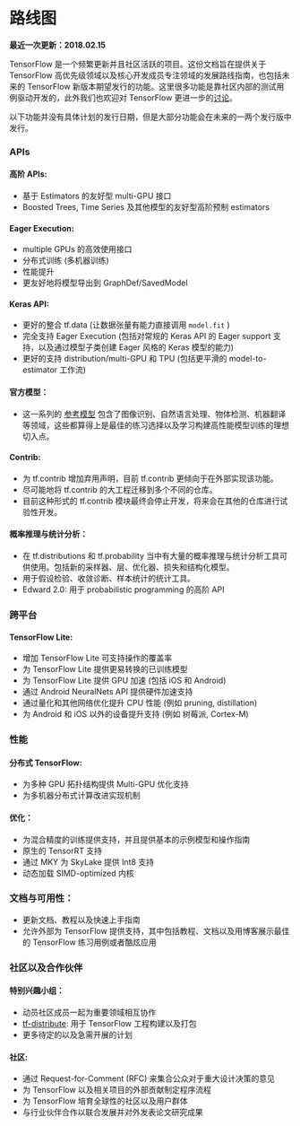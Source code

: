 # 路线图
**最近一次更新：2018.02.15**

TensorFlow 是一个频繁更新并且社区活跃的项目。这份文档旨在提供关于 TensorFlow 高优先级领域以及核心开发成员专注领域的发展路线指南，也包括未来的 TensorFlow 新版本期望发行的功能。这里很多功能是靠社区内部的测试用例驱动开发的，此外我们也欢迎对 TensorFlow 更进一步的[讨论](https://github.com/tensorflow/tensorflow/blob/master/CONTRIBUTING.md)。

以下功能并没有具体计划的发行日期，但是大部分功能会在未来的一两个发行版中发行。

### APIs
#### 高阶 APIs:
* 基于 Estimators 的友好型 multi-GPU 接口
* Boosted Trees, Time Series 及其他模型的友好型高阶预制 estimators

#### Eager Execution:
* multiple GPUs 的高效使用接口
* 分布式训练 (多机器训练)
* 性能提升
* 更友好地将模型导出到 GraphDef/SavedModel 

#### Keras API:
* 更好的整合 tf.data (让数据张量有能力直接调用 `model.fit` )
* 完全支持 Eager Execution (包括对常规的 Keras API 的 Eager support 支持，以及通过模型子类创建 Eager 风格的 Keras 模型的能力)
* 更好的支持 distribution/multi-GPU 和 TPU (包括更平滑的 model-to-estimator 工作流)

#### 官方模型：
* 这一系列的
[参考模型](https://github.com/tensorflow/models/tree/master/official)
包含了图像识别、自然语言处理、物体检测、机器翻译等领域，这些都算得上是最佳的练习选择以及学习构建高性能模型训练的理想切入点。

#### Contrib:
* 为 tf.contrib 增加弃用声明，目前 tf.contrib 更倾向于在外部实现该功能。
* 尽可能地将 tf.contrib 的大工程迁移到多个不同的仓库。
* 目前这种形式的 tf.contrib 模块最终会停止开发，将来会在其他的仓库进行试验性开发。


#### 概率推理与统计分析：
* 在 tf.distributions 和 tf.probability 当中有大量的概率推理与统计分析工具可供使用。包括新的采样器、层、优化器、损失和结构化模型。
* 用于假设检验、收敛诊断、样本统计的统计工具。
* Edward 2.0: 用于 probabilistic programming 的高阶 API

### 跨平台
#### TensorFlow Lite:
* 增加 TensorFlow Lite 可支持操作的覆盖率
* 为 TensorFlow Lite 提供更易转换的已训练模型
* 为 TensorFlow Lite 提供 GPU 加速 (包括 iOS 和 Android)
* 通过 Android NeuralNets API 提供硬件加速支持
* 通过量化和其他网络优化提升 CPU 性能 (例如 pruning, distillation)
* 为 Android 和 iOS 以外的设备提升支持 (例如 树莓派, Cortex-M)

### 性能
#### 分布式 TensorFlow:
* 为多种 GPU 拓扑结构提供 Multi-GPU 优化支持
* 为多机器分布式计算改进实现机制

#### 优化：
* 为混合精度的训练提供支持，并且提供基本的示例模型和操作指南
* 原生的 TensorRT 支持
* 通过 MKY 为 SkyLake 提供 Int8 支持
* 动态加载 SIMD-optimized 内核

### 文档与可用性：
* 更新文档、教程以及快速上手指南
* 允许外部为 TensorFlow 提供支持，其中包括教程、文档以及用博客展示最佳的 TensorFlow 练习用例或者酷炫应用

### 社区以及合作伙伴
#### 特别兴趣小组： 
* 动员社区成员一起为重要领域相互协作
* [tf-distribute](https://groups.google.com/a/tensorflow.org/forum/#!forum/tf-distribute): 用于 TensorFlow 工程构建以及打包
* 更多待定的以及急需开展的计划

#### 社区:
* 通过 Request-for-Comment (RFC) 来集合公众对于重大设计决策的意见
* 为 TensorFlow 以及相关项目的外部贡献制定程序流程
* 为 TensorFlow 培育全球性的社区以及用户群体
* 与行业伙伴合作以联合发展并对外发表论文研究成果
